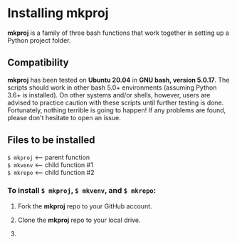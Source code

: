 # Installing mkproj  

**mkproj** is a family of three bash functions that work together in setting up a Python project folder.

## Compatibility

**mkproj** has been tested on **Ubuntu 20.04** in **GNU bash, version 5.0.17**.
The scripts should work in other bash 5.0+ environments (assuming Python 3.6+ is installed). On other systems and/or shells, however, users are advised to practice caution with these scripts until further testing is done. Fortunately, nothing terrible is going to happen! If any problems are found, please don't hesitate to open an issue.

## Files to be installed  
`$ mkproj` <-- parent function  
`$ mkvenv` <-- child function #1  
`$ mkrepo` <-- child function #2  
  
### To install `$ mkproj`, `$ mkvenv`, and `$ mkrepo`:  

1) Fork the **mkproj** repo to your GitHub account.

2) Clone the **mkproj** repo to your local drive.

3) 
